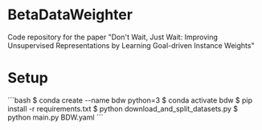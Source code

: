# BetaDataWeighter
Code repository for the paper "Don't Wait, Just Wait: Improving Unsupervised Representations by Learning Goal-driven Instance Weights"

# Setup
´´´bash
$ conda create --name bdw python=3
$ conda activate bdw
$ pip install -r requirements.txt
$ python download_and_split_datasets.py
$ python main.py BDW.yaml
´´´
